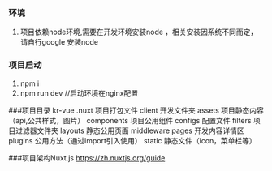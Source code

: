 ### 环境
1. 项目依赖node环境,需要在开发环境安装node ，相关安装因系统不同而定，请自行google 安装node

### 项目启动

1. npm i 
2. npm run dev //启动环境在nginx配置

###项目目录
kr-vue
	.nuxt 项目打包文件
	client 开发文件夹
		assets 项目静态内容（api,公共样式，图片）
		components 项目公用组件
		configs	配置文件
		filters 项目过滤器文件夹
		layouts 静态公用页面
		middleware 
		pages 开发内容详情区
		plugins 公用方法（通过import引入使用）
		static 静态文件（icon，菜单栏等）


###项目架构Nuxt.js
https://zh.nuxtjs.org/guide